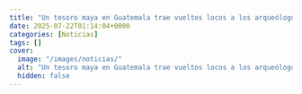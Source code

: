 ```yaml
---
title: "Un tesoro maya en Guatemala trae vueltos locos a los arqueólogos - tiene influencias de una ciudad que está a 1,000 km de distancia"
date: 2025-07-22T01:14:04+0000
categories: [Noticias]
tags: []
cover:
  image: "/images/noticias/"
  alt: "Un tesoro maya en Guatemala trae vueltos locos a los arqueólogos - tiene influencias de una ciudad que está a 1,000 km de distancia"
  hidden: false
---
```



